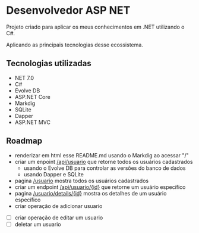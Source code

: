 ﻿# Desenvolvedor ASP NET

Projeto criado para aplicar os meus conhecimentos em .NET utilizando o C#.

Aplicando as principais tecnologias desse ecossistema.

## Tecnologias utilizadas

- NET 7.0
- C#
- Evolve DB
- ASP.NET Core 
- Markdig
- SQLite
- Dapper
- ASP.NET MVC

## Roadmap

- renderizar em html esse README.md usando o Markdig ao acessar "/"
- criar um enpoint [/api/usuario](/api/usuario) que retorne todos os usuários cadastrados
	- usando o Evolve DB para controlar as versões do banco de dados
	- usando Dapper e SQLite
- pagina [/usuario](/usuario) mostra todos os usuários cadastrados
- criar um endpoint [/api/usuario/{id}](/api/usuario/5b61f8d0-63ae-433a-a880-c83a127f7808) que retorne um usuário específico
- pagina [/usuario/details/{id}](/usuario/details/5b61f8d0-63ae-433a-a880-c83a127f7808) mostra os detalhes de um usuário específico
- criar operação de adicionar usuario
- [	] criar operação de editar um usuario
- [ ] deletar um usuario